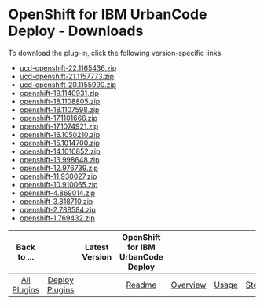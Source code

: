 
# OpenShift for IBM UrbanCode Deploy - Downloads

To download the plug-in, click the following version-specific links.

- [ucd-openshift-22.1165436.zip](https://raw.githubusercontent.com/UrbanCode/IBM-UCD-PLUGINS/main/files/openshift/ucd-openshift-22.1165436.zip)
- [ucd-openshift-21.1157773.zip](https://raw.githubusercontent.com/UrbanCode/IBM-UCD-PLUGINS/main/files/openshift/ucd-openshift-21.1157773.zip)
- [ucd-openshift-20.1155990.zip](https://raw.githubusercontent.com/UrbanCode/IBM-UCD-PLUGINS/main/files/openshift/ucd-openshift-20.1155990.zip)
- [openshift-19.1140931.zip](https://raw.githubusercontent.com/UrbanCode/IBM-UCD-PLUGINS/main/files/openshift/openshift-19.1140931.zip)
- [openshift-18.1108805.zip](https://raw.githubusercontent.com/UrbanCode/IBM-UCD-PLUGINS/main/files/openshift/openshift-18.1108805.zip)
- [openshift-18.1107598.zip](https://raw.githubusercontent.com/UrbanCode/IBM-UCD-PLUGINS/main/files/openshift/openshift-18.1107598.zip)
- [openshift-17.1101666.zip](https://raw.githubusercontent.com/UrbanCode/IBM-UCD-PLUGINS/main/files/openshift/openshift-17.1101666.zip)
- [openshift-17.1074921.zip](https://raw.githubusercontent.com/UrbanCode/IBM-UCD-PLUGINS/main/files/openshift/openshift-17.1074921.zip)
- [openshift-16.1050210.zip](https://raw.githubusercontent.com/UrbanCode/IBM-UCD-PLUGINS/main/files/openshift/openshift-16.1050210.zip)
- [openshift-15.1014700.zip](https://raw.githubusercontent.com/UrbanCode/IBM-UCD-PLUGINS/main/files/openshift/openshift-15.1014700.zip)
- [openshift-14.1010852.zip](https://raw.githubusercontent.com/UrbanCode/IBM-UCD-PLUGINS/main/files/openshift/openshift-14.1010852.zip)
- [openshift-13.998648.zip](https://raw.githubusercontent.com/UrbanCode/IBM-UCD-PLUGINS/main/files/openshift/openshift-13.998648.zip)
- [openshift-12.976739.zip](https://raw.githubusercontent.com/UrbanCode/IBM-UCD-PLUGINS/main/files/openshift/openshift-12.976739.zip)
- [openshift-11.930027.zip](https://raw.githubusercontent.com/UrbanCode/IBM-UCD-PLUGINS/main/files/openshift/openshift-11.930027.zip)
- [openshift-10.910065.zip](https://raw.githubusercontent.com/UrbanCode/IBM-UCD-PLUGINS/main/files/openshift/openshift-10.910065.zip)
- [openshift-4.869014.zip](https://raw.githubusercontent.com/UrbanCode/IBM-UCD-PLUGINS/main/files/openshift/openshift-4.869014.zip)
- [openshift-3.818710.zip](https://raw.githubusercontent.com/UrbanCode/IBM-UCD-PLUGINS/main/files/openshift/openshift-3.818710.zip)
- [openshift-2.788584.zip](https://raw.githubusercontent.com/UrbanCode/IBM-UCD-PLUGINS/main/files/openshift/openshift-2.788584.zip)
- [openshift-1.769432.zip](https://raw.githubusercontent.com/UrbanCode/IBM-UCD-PLUGINS/main/files/openshift/openshift-1.769432.zip)

|Back to ...||Latest Version|OpenShift for IBM UrbanCode Deploy ||||
| :---: | :---: | :---: | :---: | :---: | :---: | :---: |
|[All Plugins](../../index.md)|[Deploy Plugins](../README.md)|[](https://raw.githubusercontent.com/UrbanCode/IBM-UCD-PLUGINS/main/files/openshift/ucd-openshift-22.1165436.zip)|[Readme](README.md)|[Overview](overview.md)|[Usage](usage.md)|[Steps](steps.md)|
